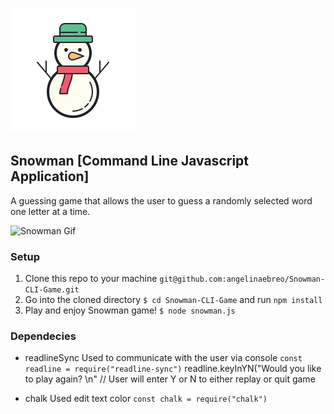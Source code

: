 ![Snowman icon](/snowmanicon.png)


## Snowman [Command Line Javascript Application]

A guessing game that allows the user to guess a randomly selected word one letter at a time.

![Snowman Gif](./snowman.gif)

### Setup


1. Clone this repo to your machine `git@github.com:angelinaebreo/Snowman-CLI-Game.git`
1. Go into the cloned directory `$ cd Snowman-CLI-Game` and run `npm install`
1. Play and enjoy Snowman game! `$ node snowman.js`





### Dependecies
- readlineSync Used to communicate with the user via console
`const readline = require("readline-sync")`
    readline.keyInYN("Would you like to play again? \n"
    // User will enter Y or N to either replay or quit game
  
- chalk Used edit text color
`const chalk = require("chalk")`


